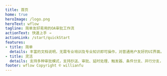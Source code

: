 ```yaml
---
title: 首页
home: true
heroImage: /logo.png
heroText: wflow
tagline: 简单友好易用的OA审批工作流
actionText: 快速上手 →
actionLink: /start/quickStart
features:
- title: 简单
  details: 丰富的文档说明，无需专业培训及专业知识即可操作，对普通用户友好的UI界面。
- title: 灵活
  details: 支持多种审批模式，支持抄送、审批、延时处理、触发器、条件分支、并行分支，支持表单权限控制等
footer: wflow Copyright © willianfu
---
```

